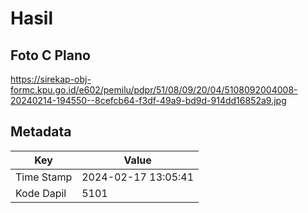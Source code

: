 # Hasil

## Foto C Plano

https://sirekap-obj-formc.kpu.go.id/e602/pemilu/pdpr/51/08/09/20/04/5108092004008-20240214-194550--8cefcb64-f3df-49a9-bd9d-914dd16852a9.jpg


## Metadata

| Key        | Value               |
| ---------- | ------------------- |
| Time Stamp | 2024-02-17 13:05:41 |
| Kode Dapil | 5101                |



